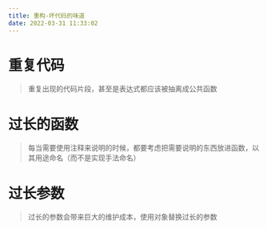 ```yaml
---
title: 重构-坏代码的味道
date: 2022-03-31 11:33:02
---
```



# 重复代码
>重复出现的代码片段，甚至是表达式都应该被抽离成公共函数

# 过长的函数
>每当需要使用注释来说明的时候，都要考虑把需要说明的东西放进函数，以其用途命名（而不是实现手法命名）

# 过长参数
>过长的参数会带来巨大的维护成本，使用对象替换过长的参数